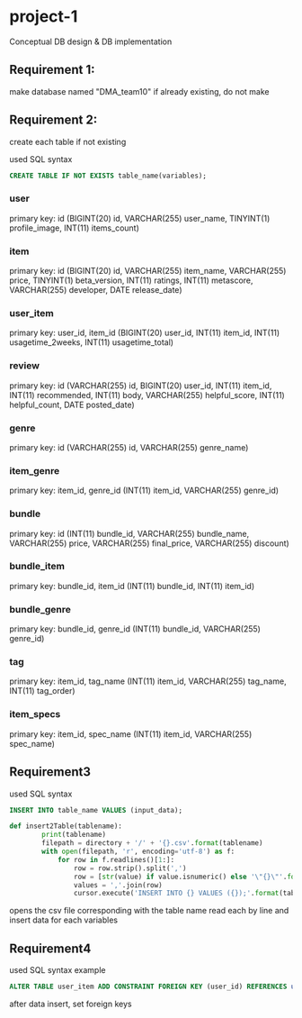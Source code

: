# project-1
Conceptual DB design &amp; DB implementation

## Requirement 1:
make database named "DMA_team10"
if already existing, do not make

## Requirement 2:
create each table if not existing

used SQL syntax
``` SQL
CREATE TABLE IF NOT EXISTS table_name(variables);
```

### user
primary key: id
(BIGINT(20) id, VARCHAR(255) user_name, TINYINT(1) profile_image, INT(11) items_count)

### item
primary key: id
(BIGINT(20) id, VARCHAR(255) item_name, VARCHAR(255) price, TINYINT(1) beta_version, INT(11) ratings, INT(11) metascore, VARCHAR(255) developer, DATE release_date)

### user_item
primary key: user_id, item_id
(BIGINT(20) user_id, INT(11) item_id, INT(11) usagetime_2weeks, INT(11) usagetime_total)

### review
primary key: id
(VARCHAR(255) id, BIGINT(20) user_id, INT(11) item_id, INT(11) recommended, INT(11) body, VARCHAR(255) helpful_score, INT(11) helpful_count, DATE posted_date)

### genre
primary key: id
(VARCHAR(255) id, VARCHAR(255) genre_name)

### item_genre
primary key: item_id, genre_id
(INT(11) item_id, VARCHAR(255) genre_id)

### bundle
primary key: id
(INT(11) bundle_id, VARCHAR(255) bundle_name, VARCHAR(255) price, VARCHAR(255) final_price, VARCHAR(255) discount)

### bundle_item
primary key: bundle_id, item_id
(INT(11) bundle_id, INT(11) item_id)

### bundle_genre
primary key: bundle_id, genre_id
(INT(11) bundle_id, VARCHAR(255) genre_id)

### tag
primary key: item_id, tag_name
(INT(11) item_id, VARCHAR(255) tag_name, INT(11) tag_order)

### item_specs
primary key: item_id, spec_name
(INT(11) item_id, VARCHAR(255) spec_name)

## Requirement3
used SQL syntax
```SQL
INSERT INTO table_name VALUES (input_data);
```
```python
def insert2Table(tablename):
        print(tablename)
        filepath = directory + '/' + '{}.csv'.format(tablename)
        with open(filepath, 'r', encoding='utf-8') as f:
            for row in f.readlines()[1:]:
                row = row.strip().split(',')
                row = [str(value) if value.isnumeric() else '\"{}\"'.format(value) if value != "" else 'null' for value in row]
                values = ','.join(row)
                cursor.execute('INSERT INTO {} VALUES ({});'.format(tablename, values))
```
opens the csv file corresponding with the table name
read each by line and insert data for each variables

## Requirement4
used SQL syntax example
```SQL
ALTER TABLE user_item ADD CONSTRAINT FOREIGN KEY (user_id) REFERENCES user(id);
```
after data insert, set foreign keys